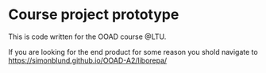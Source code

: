 # Course project prototype

This is code written for the OOAD course @LTU.

If you are looking for the end product for some reason you shold navigate to https://simonblund.github.io/OOAD-A2/liborepa/
